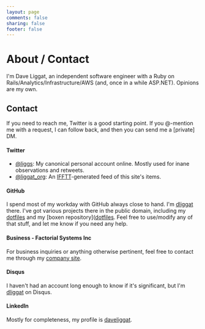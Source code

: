 ```yaml
---
layout: page
comments: false
sharing: false
footer: false
---
```


# About / Contact
I'm Dave Liggat, an independent software engineer with a Ruby on Rails/Analytics/Infrastructure/AWS (and, once in a while ASP.NET).  Opinions are my own.

## Contact

If you need to reach me, Twitter is a good starting point. If you @-mention me with a request, I can follow back, and then you can send me a [private] DM.

#### Twitter
* [@liggs](https://twitter.com/liggs): My canonical personal account online. Mostly used for inane observations and retweets.
* [@liggat_org](https://twitter.com/liggat_org): An [IFFTT](http://ifftt.com)-generated feed of this site's items.

#### GitHub
I spend most of my workday with GitHub always close to hand. I'm [dliggat](https://github.com/dliggat) there. I've got various projects there in the public domain, including my [dotfiles](https://github.com/dliggat/dotfiles) and my [boxen repository]([dotfiles](https://github.com/dliggat/boxen). Feel free to use/modify any of that stuff, and let me know if you need any help.

#### Business - Factorial Systems Inc
For business inquiries or anything otherwise pertinent, feel free to contact me through my [company site](http://factorialsystems.ca/contact/).

#### Disqus
I haven't had an account long enough to know if it's significant, but I'm [dliggat](http://disqus.com/dliggat/) on Disqus.

#### LinkedIn
Mostly for completeness, my profile is [daveliggat](http://ca.linkedin.com/in/daveliggat).

<link rel="stylesheet" type="text/css" href="/stylesheets/about_page.css">
